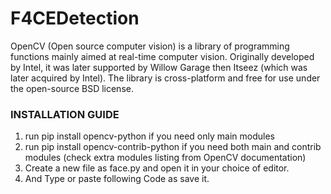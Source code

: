 # F4CEDetection
OpenCV (Open source computer vision) is a library of programming functions mainly aimed at real-time computer vision. Originally developed by Intel, it was later supported by Willow Garage then Itseez (which was later acquired by Intel). The library is cross-platform and free for use under the open-source BSD license.
### INSTALLATION GUIDE
1. run pip install opencv-python if you need only main modules
2. run pip install opencv-contrib-python if you need both main and contrib modules (check extra modules listing from OpenCV documentation)
3. Create a new file as face.py and open it in your choice of editor.
4. And Type or paste following Code as save it.
